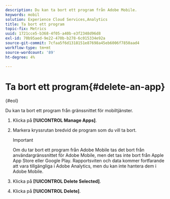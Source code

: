 ```yaml
---
description: Du kan ta bort ett program från Adobe Mobile.
keywords: mobil
solution: Experience Cloud Services,Analytics
title: Ta bort ett program
topic-fix: Metrics
uuid: 1721cce5-b368-4f05-a40b-e3f2348d96d8
exl-id: 70b95aed-9e22-470b-b278-6c015334e92a
source-git-commit: 7cfaa5f6d1318151e87698a45eb6006f7850aad4
workflow-type: tm+mt
source-wordcount: '89'
ht-degree: 4%

---
```


# Ta bort ett program{#delete-an-app}

{#eol}

Du kan ta bort ett program från gränssnittet för mobiltjänster.

1. Klicka på **[!UICONTROL Manage Apps]**.
1. Markera kryssrutan bredvid de program som du vill ta bort.

   >[!IMPORTANT]
   >
   >Om du tar bort ett program från Adobe Mobile tas det bort från användargränssnittet för Adobe Mobile, men det tas inte bort från Apple App Store eller Google Play. Rapportsviten och data kommer fortfarande att vara tillgängliga i Adobe Analytics, men du kan inte hantera dem i Adobe Mobile.

1. Klicka på **[!UICONTROL Delete Selected]**.
1. Klicka på **[!UICONTROL Delete]**.
